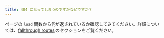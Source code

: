 ```yaml
---
title: 404 になってしまうのですがなぜですか？
---
```


ページの `load` 関数から何が返されているか確認してみてください。詳細については、[fallthrough routes](/docs#routing-advanced-routing-fallthrough-routes) のセクションをご覧ください。
